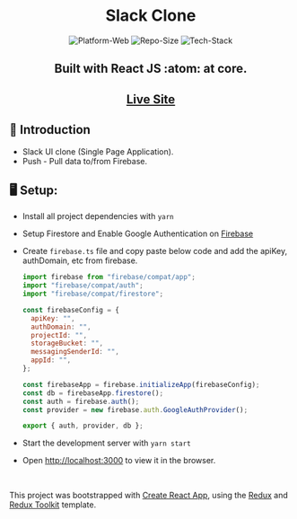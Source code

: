 <h1 align="center"> Slack Clone </h1>

<p align="center">
	<img src="https://img.shields.io/badge/Platform-Web-brightgreen" alt="Platform-Web">
	<img src="https://img.shields.io/badge/Repo%20Size-750%20kB-blue" alt="Repo-Size">
    <img src="https://img.shields.io/badge/Tech%20Stack-TypeScript%2C%20React%2C%20Redux%20Toolkit%2C%20React--Router%2C%20MUI%2C%20Styled--Components%2C%20Firebase-red" alt="Tech-Stack">
</p

<br>
<h2 align="center">Built with React JS :atom: at core.</h2>
<h2 align="center"><a href="https://slack-clone-hk-e1070.web.app/"> Live Site </a></h2>

## :bookmark_tabs: Introduction 
- Slack UI clone (Single Page Application).
- Push - Pull data to/from Firebase.

## :desktop_computer: Setup:
- Install all project dependencies with ```yarn```
- Setup Firestore and Enable Google Authentication on [Firebase](https://firebase.google.com/)
- Create ```firebase.ts``` file and copy paste below code and add the apiKey, authDomain, etc from firebase.

    ```javascript
    import firebase from "firebase/compat/app";
    import "firebase/compat/auth";
    import "firebase/compat/firestore";

    const firebaseConfig = {
      apiKey: "",
      authDomain: "",
      projectId: "",
      storageBucket: "",
      messagingSenderId: "",
      appId: "",
    };

    const firebaseApp = firebase.initializeApp(firebaseConfig);
    const db = firebaseApp.firestore();
    const auth = firebase.auth();
    const provider = new firebase.auth.GoogleAuthProvider();

    export { auth, provider, db };
    ```
- Start the development server with ```yarn start```
- Open [http://localhost:3000](http://localhost:3000) to view it in the browser.

<br>

This project was bootstrapped with [Create React App](https://github.com/facebook/create-react-app), using the [Redux](https://redux.js.org/) and [Redux Toolkit](https://redux-toolkit.js.org/) template.
